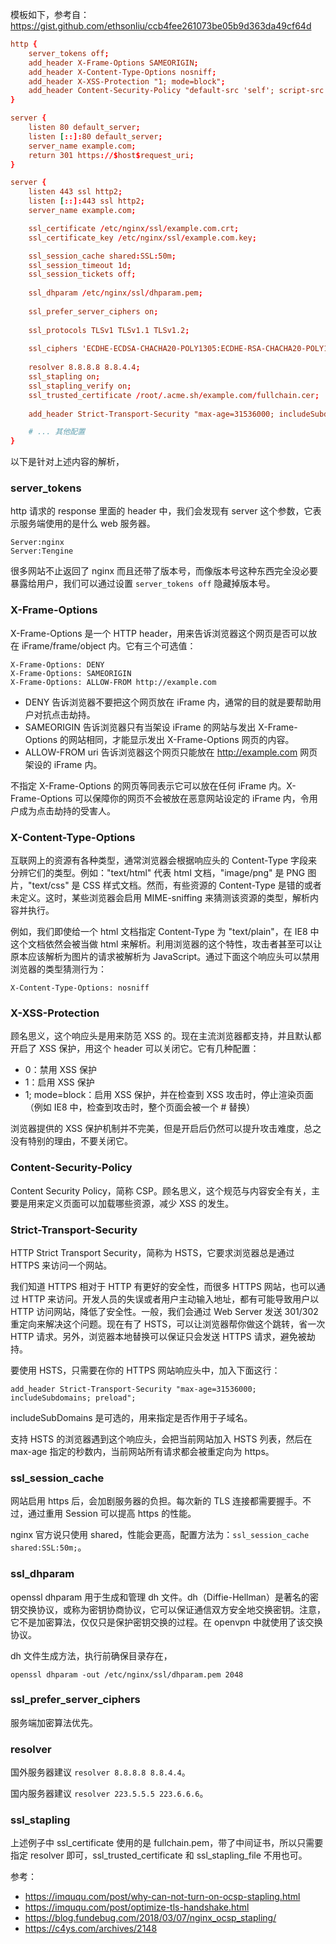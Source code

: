 模板如下，参考自：https://gist.github.com/ethsonliu/ccb4fee261073be05b9d363da49cf64d

```conf
http {
	server_tokens off;
	add_header X-Frame-Options SAMEORIGIN;
	add_header X-Content-Type-Options nosniff;
	add_header X-XSS-Protection "1; mode=block";
	add_header Content-Security-Policy "default-src 'self'; script-src 'self' 'unsafe-inline' 'unsafe-eval' https://ssl.google-analytics.com https://assets.zendesk.com https://connect.facebook.net; img-src 'self' https://ssl.google-analytics.com https://s-static.ak.facebook.com https://assets.zendesk.com; style-src 'self' 'unsafe-inline' https://fonts.googleapis.com https://assets.zendesk.com; font-src 'self' https://themes.googleusercontent.com; frame-src https://assets.zendesk.com https://www.facebook.com https://s-static.ak.facebook.com https://tautt.zendesk.com; object-src 'none'";
}
```

```conf
server {
	listen 80 default_server;
	listen [::]:80 default_server;
	server_name example.com;
	return 301 https://$host$request_uri;
}

server {
	listen 443 ssl http2;
	listen [::]:443 ssl http2;
	server_name example.com;

	ssl_certificate /etc/nginx/ssl/example.com.crt;
	ssl_certificate_key /etc/nginx/ssl/example.com.key;

	ssl_session_cache shared:SSL:50m;
	ssl_session_timeout 1d;
	ssl_session_tickets off;
	
	ssl_dhparam /etc/nginx/ssl/dhparam.pem;
	
	ssl_prefer_server_ciphers on;
	
	ssl_protocols TLSv1 TLSv1.1 TLSv1.2;
	
	ssl_ciphers 'ECDHE-ECDSA-CHACHA20-POLY1305:ECDHE-RSA-CHACHA20-POLY1305:ECDHE-ECDSA-AES128-GCM-SHA256:ECDHE-RSA-AES128-GCM-SHA256:ECDHE-ECDSA-AES256-GCM-SHA384:ECDHE-RSA-AES256-GCM-SHA384:DHE-RSA-AES128-GCM-SHA256:DHE-RSA-AES256-GCM-SHA384:ECDHE-ECDSA-AES128-SHA256:ECDHE-RSA-AES128-SHA256:ECDHE-ECDSA-AES128-SHA:ECDHE-RSA-AES256-SHA384:ECDHE-RSA-AES128-SHA:ECDHE-ECDSA-AES256-SHA384:ECDHE-ECDSA-AES256-SHA:ECDHE-RSA-AES256-SHA:DHE-RSA-AES128-SHA256:DHE-RSA-AES128-SHA:DHE-RSA-AES256-SHA256:DHE-RSA-AES256-SHA:ECDHE-ECDSA-DES-CBC3-SHA:ECDHE-RSA-DES-CBC3-SHA:EDH-RSA-DES-CBC3-SHA:AES128-GCM-SHA256:AES256-GCM-SHA384:AES128-SHA256:AES256-SHA256:AES128-SHA:AES256-SHA:DES-CBC3-SHA:!DSS';
  
	resolver 8.8.8.8 8.8.4.4;
	ssl_stapling on;
	ssl_stapling_verify on;
	ssl_trusted_certificate /root/.acme.sh/example.com/fullchain.cer;
	
	add_header Strict-Transport-Security "max-age=31536000; includeSubdomains; preload";

  	# ... 其他配置
}
```

以下是针对上述内容的解析，

### server_tokens

http 请求的 response 里面的 header 中，我们会发现有 server 这个参数，它表示服务端使用的是什么 web 服务器。

```
Server:nginx
Server:Tengine
```

很多网站不止返回了 nginx 而且还带了版本号，而像版本号这种东西完全没必要暴露给用户，我们可以通过设置 `server_tokens off` 隐藏掉版本号。

### X-Frame-Options

X-Frame-Options 是一个 HTTP header，用来告诉浏览器这个网页是否可以放在 iFrame/frame/object 内。它有三个可选值：

```
X-Frame-Options: DENY
X-Frame-Options: SAMEORIGIN
X-Frame-Options: ALLOW-FROM http://example.com
```

- DENY 告诉浏览器不要把这个网页放在 iFrame 内，通常的目的就是要帮助用户对抗点击劫持。
- SAMEORIGIN 告诉浏览器只有当架设 iFrame 的网站与发出 X-Frame-Options 的网站相同，才能显示发出 X-Frame-Options 网页的内容。
- ALLOW-FROM uri 告诉浏览器这个网页只能放在 http://example.com 网页架设的 iFrame 内。

不指定 X-Frame-Options 的网页等同表示它可以放在任何 iFrame 内。X-Frame-Options 可以保障你的网页不会被放在恶意网站设定的 iFrame 内，令用户成为点击劫持的受害人。

### X-Content-Type-Options

互联网上的资源有各种类型，通常浏览器会根据响应头的 Content-Type 字段来分辨它们的类型。例如："text/html" 代表 html 文档，"image/png" 是 PNG 图片，"text/css" 是 CSS 样式文档。然而，有些资源的 Content-Type 是错的或者未定义。这时，某些浏览器会启用 MIME-sniffing 来猜测该资源的类型，解析内容并执行。

例如，我们即使给一个 html 文档指定 Content-Type 为 "text/plain"，在 IE8 中这个文档依然会被当做 html 来解析。利用浏览器的这个特性，攻击者甚至可以让原本应该解析为图片的请求被解析为 JavaScript。通过下面这个响应头可以禁用浏览器的类型猜测行为：

```
X-Content-Type-Options: nosniff
```

### X-XSS-Protection

顾名思义，这个响应头是用来防范 XSS 的。现在主流浏览器都支持，并且默认都开启了 XSS 保护，用这个 header 可以关闭它。它有几种配置：

- 0：禁用 XSS 保护
- 1：启用 XSS 保护
- 1; mode=block：启用 XSS 保护，并在检查到 XSS 攻击时，停止渲染页面（例如 IE8 中，检查到攻击时，整个页面会被一个 # 替换）

浏览器提供的 XSS 保护机制并不完美，但是开启后仍然可以提升攻击难度，总之没有特别的理由，不要关闭它。

### Content-Security-Policy

Content Security Policy，简称 CSP。顾名思义，这个规范与内容安全有关，主要是用来定义页面可以加载哪些资源，减少 XSS 的发生。

### Strict-Transport-Security

HTTP Strict Transport Security，简称为 HSTS，它要求浏览器总是通过 HTTPS 来访问一个网站。

我们知道 HTTPS 相对于 HTTP 有更好的安全性，而很多 HTTPS 网站，也可以通过 HTTP 来访问。开发人员的失误或者用户主动输入地址，都有可能导致用户以 HTTP 访问网站，降低了安全性。一般，我们会通过 Web Server 发送 301/302 重定向来解决这个问题。现在有了 HSTS，可以让浏览器帮你做这个跳转，省一次 HTTP 请求。另外，浏览器本地替换可以保证只会发送 HTTPS 请求，避免被劫持。

要使用 HSTS，只需要在你的 HTTPS 网站响应头中，加入下面这行：

```
add_header Strict-Transport-Security "max-age=31536000; includeSubdomains; preload";
```

includeSubDomains 是可选的，用来指定是否作用于子域名。

支持 HSTS 的浏览器遇到这个响应头，会把当前网站加入 HSTS 列表，然后在 max-age 指定的秒数内，当前网站所有请求都会被重定向为 https。

### ssl_session_cache

网站启用 https 后，会加剧服务器的负担。每次新的 TLS 连接都需要握手。不过，通过重用 Session 可以提高 https 的性能。

nginx 官方说只使用 shared，性能会更高，配置方法为：`ssl_session_cache shared:SSL:50m;`。

### ssl_dhparam 

openssl dhparam 用于生成和管理 dh 文件。dh（Diffie-Hellman）是著名的密钥交换协议，或称为密钥协商协议，它可以保证通信双方安全地交换密钥。注意，它不是加密算法，仅仅只是保护密钥交换的过程。在 openvpn 中就使用了该交换协议。

dh 文件生成方法，执行前确保目录存在，

```
openssl dhparam -out /etc/nginx/ssl/dhparam.pem 2048
```

### ssl_prefer_server_ciphers

服务端加密算法优先。

### resolver

国外服务器建议 `resolver 8.8.8.8 8.8.4.4`。

国内服务器建议 `resolver 223.5.5.5 223.6.6.6`。

### ssl_stapling

上述例子中 ssl_certificate 使用的是 fullchain.pem，带了中间证书，所以只需要指定 resolver 即可，ssl_trusted_certificate 和 ssl_stapling_file 不用也可。

参考：

- <https://imququ.com/post/why-can-not-turn-on-ocsp-stapling.html>
- <https://imququ.com/post/optimize-tls-handshake.html>
- <https://blog.fundebug.com/2018/03/07/nginx_ocsp_stapling/>
- <https://c4ys.com/archives/2148>
